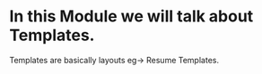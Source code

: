 # In this Module we will talk about Templates.
Templates are basically layouts eg-> Resume Templates.
